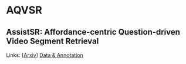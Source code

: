 # AQVSR
## AssistSR: Affordance-centric Question-driven Video Segment Retrieval

Links: [[Arxiv](http://arxiv.org/abs/2111.15050)]
[Data & Annotation](https://drive.google.com/drive/folders/1ykXO9FCZ1cMOOCgofdVq3B8HEo8Wcbgo?usp=sharing)
